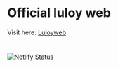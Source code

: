# Official luloy web

Visit here: [Luloyweb](https://luloy.netlify.apl)
#
[![Netlify Status](https://api.netlify.com/api/v1/badges/183bce30-fc1f-46ed-a9a3-d13c1942a241/deploy-status?branch=main)](https://app.netlify.com/sites/luloy/deploys)
